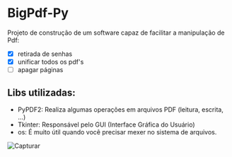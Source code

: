 # BigPdf-Py
 Projeto de construção de um software capaz de facilitar a manipulação de Pdf:
 - [x] retirada de senhas
 - [x] unificar todos os pdf's
 - [ ] apagar páginas
 
 ## Libs utilizadas:
 - PyPDF2: Realiza algumas operações em arquivos PDF (leitura, escrita, ...)
 - Tkinter: Responsável pelo GUI (Interface Gráfica do Usuário)
 - os: É muito útil quando você precisar mexer no sistema de arquivos.
 
 ![Capturar](https://user-images.githubusercontent.com/42920754/217972867-2a1bdde6-d52d-43c4-9533-e974ca713818.png)
